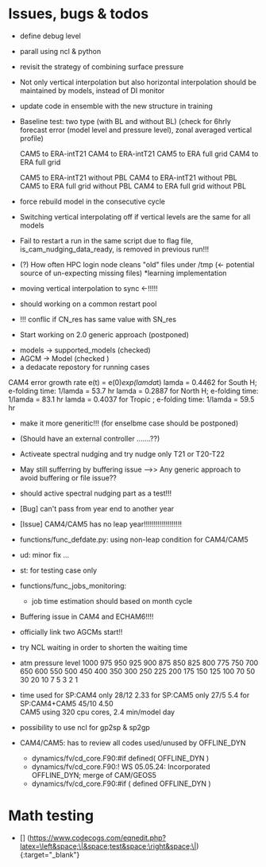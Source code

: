 Issues, bugs & todos
===

* define debug level


* parall using ncl & python 

* revisit the strategy of combining surface pressure 



* Not only vertical interpolation but also horizontal interpolation should be maintained by models, instead of DI monitor

* update code in ensemble with the new structure in training 

* Baseline test: two type (with BL and without BL)
  (check for 6hrly forecast error (model level and pressure level), zonal averaged vertical profile)

    CAM5 to ERA-intT21 
    CAM4 to ERA-intT21
    CAM5 to ERA full grid 
    CAM4 to ERA full grid 

    CAM5 to ERA-intT21 without PBL
    CAM4 to ERA-intT21 without PBL
    CAM5 to ERA full grid without PBL
    CAM4 to ERA full grid without PBL


* force rebuild model in the consecutive cycle 

* Switching vertical interpolating off if vertical levels are the same for all models 

* Fail to restart a run in the same script due to flag file, is_cam_nudging_data_ready, is removed in previous run!!!
* (?) How often HPC login node cleans "old" files under /tmp (<- potential source of un-expecting missing files)
*learning implementation 

* moving vertical interpolation to sync <-!!!!! 

* should working on a common restart pool 




* !!! conflic if CN_res has same value with SN_res

* Start working on 2.0 generic approach (postponed) 
 - models -> supported_models (checked)
 - AGCM -> Model (checked )
 - a dedacate repostory for running cases 

CAM4 error growth rate 
e(t) = e(0)*exp(lamda*t) 
lamda = 0.4462 for South H; e-folding time: 1/lamda = 53.7 hr
lamda = 0.2887 for North H; e-folding time: 1/lamda = 83.1 hr
lamda = 0.4037 for Tropic ; e-folding time: 1/lamda = 59.5 hr


* make it more generitic!!! (for enselbme case should be postponed)
* (Should have an external controller .......??)
* Activeate spectral nudging and try nudge only T21 or T20-T22
* May still sufferring by buffering issue -->> Any generic approach to avoid buffering or file issue??
* should active spectral nudging part as a test!!!
* [Bug] can't pass from year end to another year 
* [Issue] CAM4/CAM5 has no leap year!!!!!!!!!!!!!!!!!!!

* functions/func_defdate.py: using non-leap condition for CAM4/CAM5


* ud: minor fix ...
* st: for testing case only 

* functions/func_jobs_monitoring: 
  + job time estimation should based on month cycle
* Buffering issue in CAM4 and ECHAM6!!!!  
* officially link two AGCMs start!!

* try NCL waiting in order to shorten the waiting time 


* atm pressure level
 	1000 	975 	950 	925 	900 	875 	850 	825 	800 	775 	750 	700 	650 	600 	550 	500 	450 	400 	350 	300 	250 	225 	200 	175 	150 	125 	100 	70 	50 	30 	20 	10 	7 	5 	3 	2 	1


* time used for SP:CAM4 only 28/12 2.33
            for SP:CAM5 only 27/5  5.4 
            for SP:CAM4+CAM5 45/10 4.50    
CAM5 using 320 cpu cores, 2.4 min/model day


* possibility to use ncl for gp2sp & sp2gp 

* CAM4/CAM5: has to review all codes used/unused by OFFLINE_DYN
  - dynamics/fv/cd_core.F90:#if defined( OFFLINE_DYN )
   - dynamics/fv/cd_core.F90:!     WS   05.05.24:   Incorporated OFFLINE_DYN; merge of CAM/GEOS5
  - dynamics/fv/cd_core.F90:#if ( defined OFFLINE_DYN )


Math testing
===
- [] (https://www.codecogs.com/eqnedit.php?latex=\left&space;\|&space;test&space;\right&space;\|) {:target="_blank"}


